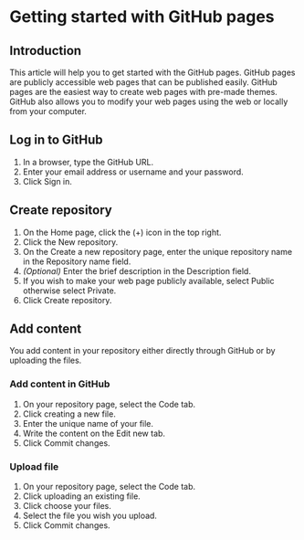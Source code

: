 # Getting started with GitHub pages

## Introduction

This article will help you to get started with the GitHub pages. GitHub pages are publicly accessible web pages that can be published easily. GitHub pages are the easiest way to create web pages with pre-made themes. GitHub also allows you to modify your web pages using the web or locally from your computer.

## Log in to GitHub

1. In a browser, type the GitHub URL.
2. Enter your email address or username and your password.
3. Click Sign in.

## Create repository

1. On the Home page, click the (+) icon in the top right.
2. Click the New repository.
3. On the Create a new repository page, enter the unique repository name in the Repository name field.
4. _(Optional)_ Enter the brief description in the Description field.
5. If you wish to make your web page publicly available, select Public otherwise select Private.
6. Click Create repository.

## Add content

You add content in your repository either directly through GitHub or by uploading the files.

### Add content in GitHub

1. On your repository page, select the Code tab.
2. Click creating a new file.
3. Enter the unique name of your file.
4. Write the content on the Edit new tab.
5. Click Commit changes.

### Upload file

1. On your repository page, select the Code tab.
2. Click uploading an existing file.
3. Click choose your files.
4. Select the file you wish you upload.
5. Click Commit changes.